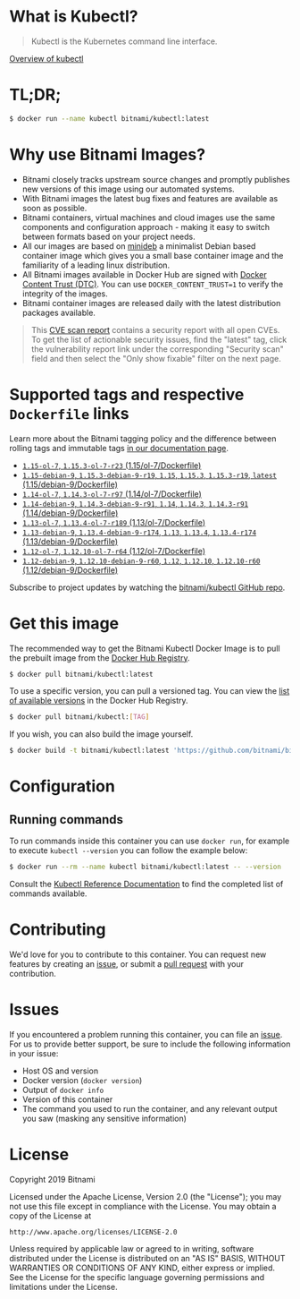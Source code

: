 
# What is Kubectl?

> Kubectl is the Kubernetes command line interface.

[Overview of kubectl](https://kubernetes.io/docs/reference/kubectl/overview/)

# TL;DR;

```bash
$ docker run --name kubectl bitnami/kubectl:latest
```

# Why use Bitnami Images?

* Bitnami closely tracks upstream source changes and promptly publishes new versions of this image using our automated systems.
* With Bitnami images the latest bug fixes and features are available as soon as possible.
* Bitnami containers, virtual machines and cloud images use the same components and configuration approach - making it easy to switch between formats based on your project needs.
* All our images are based on [minideb](https://github.com/bitnami/minideb) a minimalist Debian based container image which gives you a small base container image and the familiarity of a leading linux distribution.
* All Bitnami images available in Docker Hub are signed with [Docker Content Trust (DTC)](https://docs.docker.com/engine/security/trust/content_trust/). You can use `DOCKER_CONTENT_TRUST=1` to verify the integrity of the images.
* Bitnami container images are released daily with the latest distribution packages available.


> This [CVE scan report](https://quay.io/repository/bitnami/kubectl?tab=tags) contains a security report with all open CVEs. To get the list of actionable security issues, find the "latest" tag, click the vulnerability report link under the corresponding "Security scan" field and then select the "Only show fixable" filter on the next page.

# Supported tags and respective `Dockerfile` links

Learn more about the Bitnami tagging policy and the difference between rolling tags and immutable tags [in our documentation page](https://docs.bitnami.com/containers/how-to/understand-rolling-tags-containers/).


* [`1.15-ol-7`, `1.15.3-ol-7-r23` (1.15/ol-7/Dockerfile)](https://github.com/bitnami/bitnami-docker-kubectl/blob/1.15.3-ol-7-r23/1.15/ol-7/Dockerfile)
* [`1.15-debian-9`, `1.15.3-debian-9-r19`, `1.15`, `1.15.3`, `1.15.3-r19`, `latest` (1.15/debian-9/Dockerfile)](https://github.com/bitnami/bitnami-docker-kubectl/blob/1.15.3-debian-9-r19/1.15/debian-9/Dockerfile)
* [`1.14-ol-7`, `1.14.3-ol-7-r97` (1.14/ol-7/Dockerfile)](https://github.com/bitnami/bitnami-docker-kubectl/blob/1.14.3-ol-7-r97/1.14/ol-7/Dockerfile)
* [`1.14-debian-9`, `1.14.3-debian-9-r91`, `1.14`, `1.14.3`, `1.14.3-r91` (1.14/debian-9/Dockerfile)](https://github.com/bitnami/bitnami-docker-kubectl/blob/1.14.3-debian-9-r91/1.14/debian-9/Dockerfile)
* [`1.13-ol-7`, `1.13.4-ol-7-r189` (1.13/ol-7/Dockerfile)](https://github.com/bitnami/bitnami-docker-kubectl/blob/1.13.4-ol-7-r189/1.13/ol-7/Dockerfile)
* [`1.13-debian-9`, `1.13.4-debian-9-r174`, `1.13`, `1.13.4`, `1.13.4-r174` (1.13/debian-9/Dockerfile)](https://github.com/bitnami/bitnami-docker-kubectl/blob/1.13.4-debian-9-r174/1.13/debian-9/Dockerfile)
* [`1.12-ol-7`, `1.12.10-ol-7-r64` (1.12/ol-7/Dockerfile)](https://github.com/bitnami/bitnami-docker-kubectl/blob/1.12.10-ol-7-r64/1.12/ol-7/Dockerfile)
* [`1.12-debian-9`, `1.12.10-debian-9-r60`, `1.12`, `1.12.10`, `1.12.10-r60` (1.12/debian-9/Dockerfile)](https://github.com/bitnami/bitnami-docker-kubectl/blob/1.12.10-debian-9-r60/1.12/debian-9/Dockerfile)

Subscribe to project updates by watching the [bitnami/kubectl GitHub repo](https://github.com/bitnami/bitnami-docker-kubectl).

# Get this image

The recommended way to get the Bitnami Kubectl Docker Image is to pull the prebuilt image from the [Docker Hub Registry](https://hub.docker.com/r/bitnami/kubectl).

```bash
$ docker pull bitnami/kubectl:latest
```

To use a specific version, you can pull a versioned tag. You can view the [list of available versions](https://hub.docker.com/r/bitnami/kubectl/tags/) in the Docker Hub Registry.

```bash
$ docker pull bitnami/kubectl:[TAG]
```

If you wish, you can also build the image yourself.

```bash
$ docker build -t bitnami/kubectl:latest 'https://github.com/bitnami/bitnami-docker-kubectl.git#master:1.15/debian-9'
```

# Configuration

## Running commands

To run commands inside this container you can use `docker run`, for example to execute `kubectl --version` you can follow the example below:

```bash
$ docker run --rm --name kubectl bitnami/kubectl:latest -- --version
```

Consult the [Kubectl Reference Documentation](https://kubernetes.io/docs/reference/generated/kubectl/kubectl-commands) to find the completed list of commands available.

# Contributing

We'd love for you to contribute to this container. You can request new features by creating an [issue](https://github.com/bitnami/bitnami-docker-kubectl/issues), or submit a [pull request](https://github.com/bitnami/bitnami-docker-kubectl/pulls) with your contribution.

# Issues

If you encountered a problem running this container, you can file an [issue](https://github.com/bitnami/bitnami-docker-kubectl/issues). For us to provide better support, be sure to include the following information in your issue:

- Host OS and version
- Docker version (`docker version`)
- Output of `docker info`
- Version of this container
- The command you used to run the container, and any relevant output you saw (masking any sensitive information)

# License

Copyright 2019 Bitnami

Licensed under the Apache License, Version 2.0 (the "License");
you may not use this file except in compliance with the License.
You may obtain a copy of the License at

    http://www.apache.org/licenses/LICENSE-2.0

Unless required by applicable law or agreed to in writing, software
distributed under the License is distributed on an "AS IS" BASIS,
WITHOUT WARRANTIES OR CONDITIONS OF ANY KIND, either express or implied.
See the License for the specific language governing permissions and
limitations under the License.
